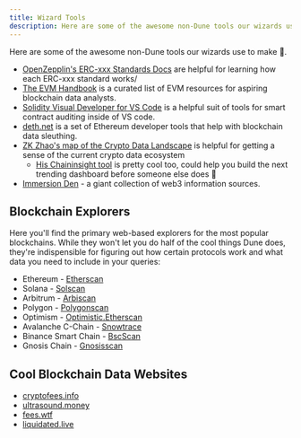 ```yaml
---
title: Wizard Tools
description: Here are some of the awesome non-Dune tools our wizards use to make 🎇.
---
```


Here are some of the awesome non-Dune tools our wizards use to make 🎇.

- [OpenZepplin's ERC-xxx Standards Docs](https://docs.openzeppelin.com/contracts/4.x/tokens) are helpful for learning how each ERC-xxx standard works/
- [The EVM Handbook](https://noxx3xxon.notion.site/noxx3xxon/The-EVM-Handbook-bb38e175cc404111a391907c4975426d) is a curated list of EVM resources for aspiring blockchain data analysts.
- [Solidity Visual Developer for VS Code](https://marketplace.visualstudio.com/items?itemName=tintinweb.solidity-visual-auditor) is a helpful suit of tools for smart contract auditing inside of VS code.
- [deth.net](https://deth.net) is a set of Ethereum developer tools that help with blockchain data sleuthing.
- [ZK Zhao's map of the Crypto Data Landscape](https://twitter.com/zk7hao/status/1576492616715116547) is helpful for getting a sense of the current crypto data ecosystem
  - [His Chaininsight tool](https://twitter.com/zk7hao/status/1361948073300164609?cxt=HHwWgoCs-dCjzuYlAAAA) is pretty cool too, could help you build the next trending dashboard before someone else does 🧙
- [Immersion Den](https://immersionden.xyz/) - a giant collection of web3 information sources.

## Blockchain Explorers

Here you'll find the primary web-based explorers for the most popular blockchains. While they won't let you do half of the cool things Dune does, they're indispensible for figuring out how certain protocols work and what data you need to include in your queries:

- Ethereum - [Etherscan](https://etherscan.io/)
- Solana - [Solscan](https://solscan.io/)
- Arbitrum - [Arbiscan](https://arbiscan.io/)
- Polygon - [Polygonscan](https://polygonscan.com/)
- Optimism - [Optimistic.Etherscan](https://optimistic.etherscan.io/)
- Avalanche C-Chain - [Snowtrace](https://snowtrace.io/)
- Binance Smart Chain - [BscScan](https://bscscan.com/)
- Gnosis Chain - [Gnosisscan](https://gnosisscan.io)

## Cool Blockchain Data Websites
- [cryptofees.info](https://cryptofees.info)
- [ultrasound.money](https://ultrasound.money)
- [fees.wtf](https://fees.wtf)
- [liquidated.live](https://liquidated.live)

